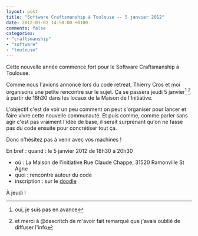 ```yaml
---
layout: post
title: "Software Craftsmanship à Toulouse -- 5 janvier 2012"
date: 2012-01-02 14:50:00 +0100
comments: false
categories: 
- "craftsmanship"
- "software"
- "toulouse"
---
```

Cette nouvelle année commence fort pour le Software Craftsmanship à Toulouse.

Comme nous l'avions annoncé lors du code retreat, Thierry Cros et moi organisons une petite rencontre sur le sujet.
Ça se passera jeudi 5 janvier[^1] [^2] à partir de 18h30 dans les locaux de la Maison de l'Initiative.

L'objectif c'est de voir un peu comment on peut s'organiser pour lancer et faire vivre cette nouvelle communauté.
Et puis comme, comme parler sans agir c'est pas vraiment l'idée de base, il serait surprenant qu'on ne fasse pas du code ensuite pour concrétiser tout ça.

Donc n'hésitez pas à venir avec vos machines !

En bref :
quand : le 5 janvier 2012 de 18h30 à 20h30
* où : La Maison de l'initiative Rue Claude Chappe, 31520 Ramonville St Agne
* quoi : rencontre autour du code
* inscription : sur le [doodle](http://www.doodle.com/tctpxiniwkawqtue)

À jeudi !

[^1]: oui, je suis pas en avance
[^2]: et merci à @dascritch de m'avoir fait remarqué que j'avais oublié de diffuser l'info
